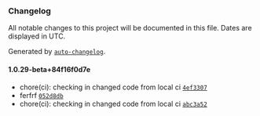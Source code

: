 ### Changelog

All notable changes to this project will be documented in this file. Dates are displayed in UTC.

Generated by [`auto-changelog`](https://github.com/CookPete/auto-changelog).

#### 1.0.29-beta+84f16f0d7e

- chore(ci): checking in changed code from local ci [`4ef3307`](https://github.com/GurdipS5/Kinderworx.Utilities.BuildUtilities/commit/4ef330703495cd31e33eb5eb526107ed34f93aa6)
- ferfrf [`052d8db`](https://github.com/GurdipS5/Kinderworx.Utilities.BuildUtilities/commit/052d8db9b78610c687900cd4ce66b4a61a7db278)
- chore(ci): checking in changed code from local ci [`abc3a52`](https://github.com/GurdipS5/Kinderworx.Utilities.BuildUtilities/commit/abc3a52cc24eb4828fbfc4a628c53499dd1430d8)
